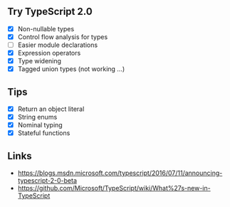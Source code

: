 ## Try TypeScript 2.0

- [x] Non-nullable types
- [x] Control flow analysis for types
- [ ] Easier module declarations
- [x] Expression operators
- [x] Type widening
- [x] Tagged union types (not working ...)

## Tips

- [x] Return an object literal
- [x] String enums
- [x] Nominal typing
- [x] Stateful functions

## Links

- https://blogs.msdn.microsoft.com/typescript/2016/07/11/announcing-typescript-2-0-beta
- https://github.com/Microsoft/TypeScript/wiki/What%27s-new-in-TypeScript

